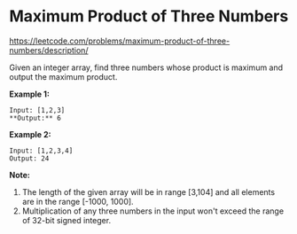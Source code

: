 Maximum Product of Three Numbers
================================

https://leetcode.com/problems/maximum-product-of-three-numbers/description/

Given an integer array, find three numbers whose product is maximum and output the maximum product.

**Example 1:**
```
Input: [1,2,3]
**Output:** 6
```
**Example 2:**
```
Input: [1,2,3,4]
Output: 24
```
**Note:**

1.  The length of the given array will be in range [3,104] and all elements are in the range [-1000, 1000].
2.  Multiplication of any three numbers in the input won't exceed the range of 32-bit signed integer.
